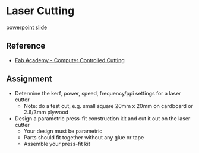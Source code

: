 # Laser Cutting
[powerpoint slide](06_lasercutting.pdf)

## Reference
* [Fab Academy - Computer Controlled Cutting](http://academy.cba.mit.edu/classes/computer_cutting/index.html)

## Assignment
* Determine the kerf, power, speed, frequency/ppi settings for a laser cutter
  * Note: do a test cut, e.g. small square 20mm x 20mm on cardboard or 2.6/3mm plywood
* Design a parametric press-fit construction kit and cut it out on the laser cutter
  * Your design must be parametric
  * Parts should fit together without any glue or tape
  * Assemble your press-fit kit
